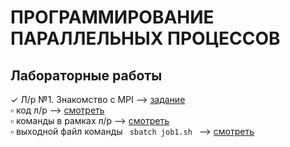 # ПРОГРАММИРОВАНИЕ ПАРАЛЛЕЛЬНЫХ ПРОЦЕССОВ
## Лабораторные работы
✓ Л/р №1. Знакомство с MPI --> [задание](https://github.com/ONDubovickaya/bmstu-ppp/blob/main/labs/lab1-hello/README.md) <br />
▫️ код л/р --> [смотреть](https://github.com/ONDubovickaya/bmstu-ppp/blob/main/labs/lab1-hello/mpi_hello.c) <br />
▫️ команды в рамках л/р --> [смотреть](https://github.com/ONDubovickaya/bmstu-ppp/blob/main/labs/lab1-hello/commands.txt) <br />
▫️ выходной файл команды  ```  sbatch job1.sh  ```  --> [смотреть](https://github.com/ONDubovickaya/bmstu-ppp/blob/main/labs/lab1-hello/slurm-15601.out) <br />
